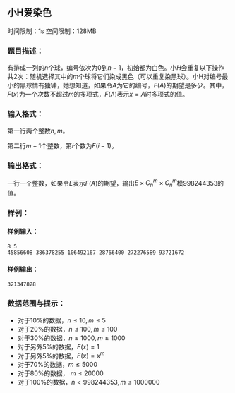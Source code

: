 ## 小H爱染色

时间限制：1s 空间限制：128MB

### 题目描述：

有排成一列的$n$个球，编号依次为$0$到$n-1$，初始都为白色。小$H$会重复以下操作共$2$次：随机选择其中的$m$个球将它们染成黑色（可以重复染黑球）。小H对编号最小的黑球情有独钟，她想知道，如果令$A$为它的编号，$F(A)$的期望是多少。其中， $F(x)$为一个次数不超过$m$的多项式，$F(A)$表示$x=A$时多项式的值。

### 输入格式：

第一行两个整数$n,m$。

第二行$m+1$个整数，第$i$个数为$F(i-1)$。

### 输出格式：

一行一个整数，如果令$E$表示$F(A)$的期望，输出$E\times C^{m}_{n}\times C^{m}_{n}$模$998244353$的值。

### 样例：

#### 样例输入：

```
8 5  
45856608 386378255 106492167 28766400 272276589 93721672
```

#### 样例输出：

```
321347828
```

### 数据范围与提示：

- 对于$10\%$的数据，$n\leq 10, m \leq 5$
- 对于$20\%$的数据，$n\leq 100, m \leq 100$
- 对于$30\%$的数据，$n\leq 1000, m \leq 1000$
- 对于另外$5\%$的数据，$F(x)=1$
- 对于另外$5\%$的数据，$F(x)=x^m$
- 对于$70\%$的数据，$m\leq 5000$
- 对于$80\%$的数据， $m\leq 20000$
- 对于$100\%$的数据，$n<998244353, m\leq 1000000$
